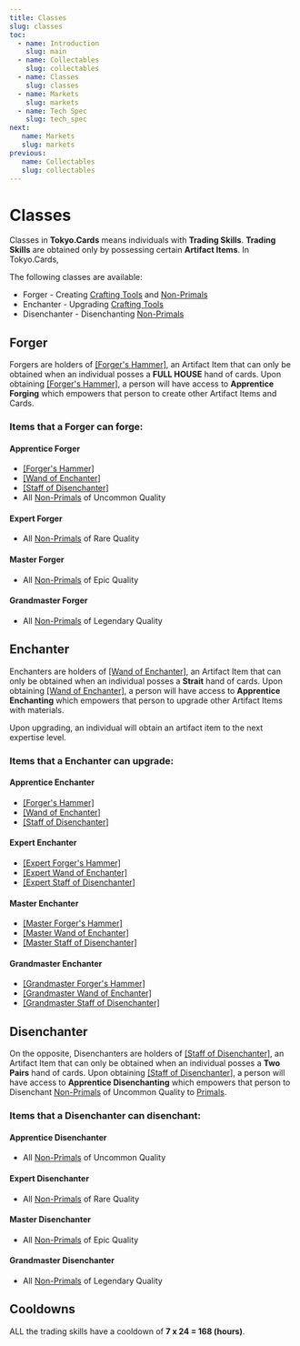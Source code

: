 ```yaml
---
title: Classes
slug: classes
toc:
  - name: Introduction
    slug: main 
  - name: Collectables 
    slug: collectables 
  - name: Classes 
    slug: classes 
  - name: Markets 
    slug: markets 
  - name: Tech Spec 
    slug: tech_spec 
next: 
   name: Markets
   slug: markets
previous: 
   name: Collectables 
   slug: collectables
---
```


# Classes 
Classes in __Tokyo.Cards__ means individuals with __Trading Skills__. __Trading Skills__ are obtained only by possessing certain __Artifact Items__. In Tokyo.Cards,

The following classes are available:

- Forger - Creating [Crafting Tools](/wiki/?slug=collectables&lang=en#crafting-tools) and [Non-Primals](/wiki/?slug=/collectables/non_primals&lang=en)
- Enchanter - Upgrading [Crafting Tools](/wiki/?slug=collectables&lang=en#crafting-tools)
- Disenchanter - Disenchanting [Non-Primals](/wiki/?slug=/collectables/non_primals&lang=en)

## Forger
Forgers are holders of [[Forger's Hammer]](ForgerHammer), an Artifact Item that can only be obtained when an individual posses a __FULL HOUSE__ hand of cards. Upon obtaining [[Forger's Hammer]](ForgerHammer), a person will have access to __Apprentice Forging__ which empowers that person to create other Artifact Items and Cards.

### Items that a Forger can forge:

#### Apprentice Forger
- [[Forger's Hammer]](ForgerHammer)
- [[Wand of Enchanter]](EnchanterWand)
- [[Staff of Disenchanter]](DisenchanterStaff)
- All [Non-Primals](/wiki/?slug=/collectables/non_primals&lang=en) of Uncommon Quality

#### Expert Forger
- All [Non-Primals](/wiki/?slug=/collectables/non_primals&lang=en) of Rare Quality

#### Master Forger
- All [Non-Primals](/wiki/?slug=/collectables/non_primals&lang=en) of Epic Quality

#### Grandmaster Forger
- All [Non-Primals](/wiki/?slug=/collectables/non_primals&lang=en) of Legendary Quality


## Enchanter 
Enchanters are holders of [[Wand of Enchanter]](EnchanterWand), an Artifact Item that can only be obtained when an individual posses a __Strait__ hand of cards. Upon obtaining [[Wand of Enchanter]](EnchanterWand), a person will have access to __Apprentice Enchanting__ which empowers that person to upgrade other Artifact Items with materials.

Upon upgrading, an individual will obtain an artifact item to the next expertise level.

### Items that a Enchanter can upgrade:

#### Apprentice Enchanter 
- [[Forger's Hammer]](ForgerHammer)
- [[Wand of Enchanter]](EnchanterWand)
- [[Staff of Disenchanter]](DisenchanterStaff)

#### Expert Enchanter 
- [[Expert Forger's Hammer]](ForgerHammer)
- [[Expert Wand of Enchanter]](EnchanterWand)
- [[Expert Staff of Disenchanter]](DisenchanterStaff)

#### Master Enchanter 
- [[Master Forger's Hammer]](ForgerHammer)
- [[Master Wand of Enchanter]](EnchanterWand)
- [[Master Staff of Disenchanter]](DisenchanterStaff)

#### Grandmaster Enchanter 
- [[Grandmaster Forger's Hammer]](ForgerHammer)
- [[Grandmaster Wand of Enchanter]](EnchanterWand)
- [[Grandmaster Staff of Disenchanter]](DisenchanterStaff)

## Disenchanter 
On the opposite, Disenchanters are holders of [[Staff of Disenchanter]](DisenchanterStaff), an Artifact Item that can only be obtained when an individual posses a __Two Pairs__ hand of cards. Upon obtaining [[Staff of Disenchanter]](DisenchanterStaff), a person will have access to __Apprentice Disenchanting__ which empowers that person to Disenchant [Non-Primals](/wiki/?slug=/collectables/non_primals&lang=en) of Uncommon Quality to [Primals](/wiki/?slug=/collectables/primals&lang=en).

### Items that a Disenchanter can disenchant:

#### Apprentice Disenchanter
- All [Non-Primals](/wiki/?slug=/collectables/non_primals&lang=en) of Uncommon Quality

#### Expert Disenchanter
- All [Non-Primals](/wiki/?slug=/collectables/non_primals&lang=en) of Rare Quality

#### Master Disenchanter
- All [Non-Primals](/wiki/?slug=/collectables/non_primals&lang=en) of Epic Quality

#### Grandmaster Disenchanter
- All [Non-Primals](/wiki/?slug=/collectables/non_primals&lang=en) of Legendary Quality


## Cooldowns

ALL the trading skills have a cooldown of __7 x 24 = 168 (hours)__.
